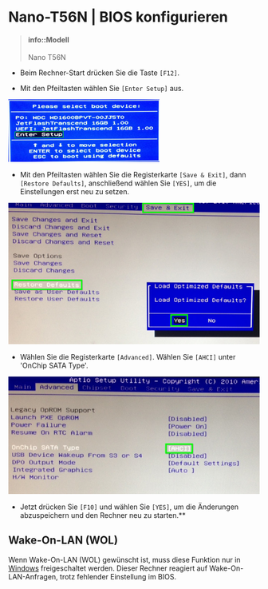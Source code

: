 # Nano-T56N | BIOS konfigurieren

> #### info::Modell
> Nano T56N

* Beim Rechner-Start drücken Sie die Taste `[F12]`.

* Mit den Pfeiltasten wählen Sie `[Enter Setup]` aus.

![](../../images/BIOS_NanoT56N_Enter-Setup.jpg "Select Enter Setup")

* Mit den Pfeiltasten wählen Sie die Registerkarte `[Save & Exit]`, dann `[Restore Defaults]`, anschließend wählen Sie `[YES]`, um die Einstellungen erst neu zu setzen.

![](../../images/BIOS_NanoT56N_Load-Defaults.jpg "Load BIOS defaults")

* Wählen Sie die Registerkarte `[Advanced]`. Wählen Sie `[AHCI]` unter 'OnChip SATA Type'.

![](../../images/BIOS_NanoT56N_SATA-Type_ACHI.jpg "BIOS SATA-Type: AHCI")

* Jetzt drücken Sie `[F10]` und wählen Sie `[YES]`, um die Änderungen abzuspeichern und den Rechner neu zu starten.**

## Wake-On-LAN (WOL)
Wenn Wake-On-LAN (WOL) gewünscht ist, muss diese Funktion nur in [Windows](/tips/wake-on-lan/README.md) freigeschaltet werden. Dieser Rechner reagiert auf Wake-On-LAN-Anfragen, trotz fehlender Einstellung im BIOS.




